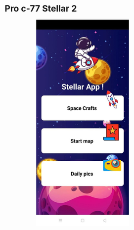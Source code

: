 # Pro c-77 Stellar 2
<p align="center">
  <img src="https://github.com/Arabhya07092007/pro-c77-stellar-2/blob/main/stellar%20img.jpg?raw=true" width="300" title="Stellar home screen">
</p>

